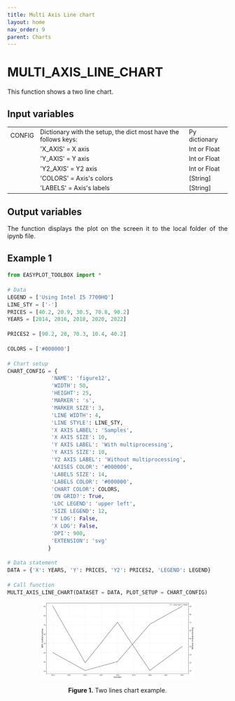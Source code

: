 ```yaml
---
title: Multi Axis Line chart
layout: home
nav_order: 9
parent: Charts
---
```


<!--Don't delete ths script-->
<script src = "https://polyfill.io/v3/polyfill.min.js?features=es6"></script>
<script id = "MathJax-script" async src="https://cdn.jsdelivr.net/npm/mathjax@3/es5/tex-mml-chtml.js"></script>
<!--Don't delete ths script-->



<h1>MULTI_AXIS_LINE_CHART</h1>

<p align = "justify">This function shows a two line chart.</p>

<h2>Input variables </h2>
<table style = "width:100%">
    <tr>
        <td>CONFIG</td>
        <td>Dictionary with the setup, the dict most have the follows keys:</td>
        <td>Py dictionary</td>
    </tr>
    <tr>
        <td></td>
        <td>'X_AXIS' = X axis </td>
        <td>Int or Float</td>
    </tr>  
        <tr>
        <td></td>
        <td>'Y_AXIS' = Y axis </td>
        <td>Int or Float</td>
    </tr>  
        <tr>
        <td></td>
        <td>'Y2_AXIS' = Y2 axis </td>
        <td>Int or Float</td>
    </tr>  
    <tr>
        <td></td>
        <td>'COLORS' = Axis's colors</td>
        <td>[String]</td>
    </tr>
    <tr>
        <td></td>
        <td>'LABELS' = Axis's labels</td>
        <td>[String]</td>
    </tr>
    
    
</table>

<h2>Output variables</h2>

<p align = "justify">The function displays the plot on the screen it to the local folder of the ipynb file.</p>

<h2>Example 1</h2>

```python
from EASYPLOT_TOOLBOX import *

# Data
LEGEND = ['Using Intel I5 7700HQ']
LINE_STY = ['-']
PRICES = [40.2, 20.9, 30.5, 70.8, 90.2]
YEARS = [2014, 2016, 2018, 2020, 2022]

PRICES2 = [90.2, 20, 70.3, 10.4, 40.2]

COLORS = ['#000000']

# Chart setup
CHART_CONFIG = {
              'NAME': 'figure12',
              'WIDTH': 50, 
              'HEIGHT': 25,
              'MARKER': 's',
              'MARKER SIZE': 3,
              'LINE WIDTH': 4,
              'LINE STYLE': LINE_STY,
              'X AXIS LABEL': 'Samples',
              'X AXIS SIZE': 10,
              'Y AXIS LABEL': 'With multiprocessing',
              'Y AXIS SIZE': 10,
              'Y2 AXIS LABEL': 'Without multiprocessing',
              'AXISES COLOR': '#000000',
              'LABELS SIZE': 14,
              'LABELS COLOR': '#000000',
              'CHART COLOR': COLORS,
              'ON GRID?': True,
              'LOC LEGEND': 'upper left',
              'SIZE LEGEND': 12,
              'Y LOG': False,
              'X LOG': False,
              'DPI': 900, 
              'EXTENSION': 'svg'
             }

# Data statement 
DATA = {'X': YEARS, 'Y': PRICES, 'Y2': PRICES2, 'LEGEND': LEGEND}

# Call function
MULTI_AXIS_LINE_CHART(DATASET = DATA, PLOT_SETUP = CHART_CONFIG)
```

<center><img src="assets/images/figure12.svg" width="70%"></center>
<p align = "center"><b>Figure 1.</b> Two lines chart example.</p>